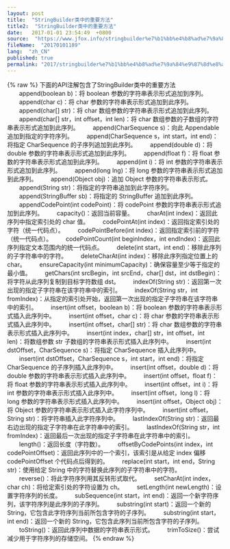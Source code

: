 ```yaml
---
layout: post
title:  "StringBuilder类中的重要方法"
title2:  "StringBuilder类中的重要方法"
date:   2017-01-01 23:54:49  +0800
source:  "https://www.jfox.info/stringbuilder%e7%b1%bb%e4%b8%ad%e7%9a%84%e9%87%8d%e8%a6%81%e6%96%b9%e6%b3%95.html"
fileName:  "20170101189"
lang:  "zh_CN"
published: true
permalink: "2017/stringbuilder%e7%b1%bb%e4%b8%ad%e7%9a%84%e9%87%8d%e8%a6%81%e6%96%b9%e6%b3%95.html"
---
```

{% raw %}
下面的API注解包含了StringBuilder类中的重要方法 　　append(boolean b)：将 boolean 参数的字符串表示形式追加到序列。 　　append(char c)：将 char 参数的字符串表示形式追加到此序列。 　　append(char[] str)：将 char 数组参数的字符串表示形式追加到此序列。 　　append(char[] str，int offset，int len)：将 char 数组参数的子数组的字符串表示形式追加到此序列。 　　append(CharSequence s)：向此 Appendable 追加到指定的字符序列。 　　append(CharSequence s，int start，int end)：将指定 CharSequence 的子序列追加到此序列。 　　append(double d)：将 double 参数的字符串表示形式追加到此序列。 　　append(float f)：将 float 参数的字符串表示形式追加到此序列。 　　append(int i)：将 int 参数的字符串表示形式追加到此序列。 　　append(long lng)：将 long 参数的字符串表示形式追加到此序列。 　　append(Object obj)：追加 Object 参数的字符串表示形式。 　　append(String str)：将指定的字符串追加到此字符序列。 　　append(StringBuffer sb)：将指定的 StringBuffer 追加到此序列。 　　appendCodePoint(int codePoint)：将 codePoint 参数的字符串表示形式追加到此序列。 　　capacity()：返回当前容量。 　　charAt(int index)：返回此序列中指定索引处的 char 值。 　　codePointAt(int index)：返回指定索引处的字符（统一代码点）。 　　codePointBefore(int index)：返回指定索引前的字符（统一代码点）。 　　codePointCount(int beginIndex，int endIndex)：返回此序列指定文本范围内的统一代码点。 　　delete(int start，int end)：移除此序列的子字符串中的字符。 　　deleteCharAt(int index)：移除此序列指定位置上的 char。 　　ensureCapacity(int minimumCapacity)：确保容量至少等于指定的最小值。 　　getChars(int srcBegin，int srcEnd，char[] dst，int dstBegin)：将字符从此序列复制到目标字符数组 dst。 　　indexOf(String str)：返回第一次出现的指定子字符串在该字符串中的索引。 　　indexOf(String str，int fromIndex)：从指定的索引处开始，返回第一次出现的指定子字符串在该字符串中的索引。 　　insert(int offset，boolean b)：将 boolean 参数的字符串表示形式插入此序列中。 　　insert(int offset，char c)：将 char 参数的字符串表示形式插入此序列中。 　　insert(int offset，char[] str)：将 char 数组参数的字符串表示形式插入此序列中。 　　insert(int index，char[] str，int offset，int len)：将数组参数 str 子数组的字符串表示形式插入此序列中。 　　insert(int dstOffset，CharSequence s)：将指定 CharSequence 插入此序列中。 　　insert(int dstOffset，CharSequence s，int start，int end)：将指定 CharSequence 的子序列插入此序列中。 　　insert(int offset，double d)：将 double 参数的字符串表示形式插入此序列中。 　　insert(int offset，float f)：将 float 参数的字符串表示形式插入此序列中。 　　insert(int offset，int i)：将 int 参数的字符串表示形式插入此序列中。 　　insert(int offset，long l)：将 long 参数的字符串表示形式插入此序列中。 　　insert(int offset，Object obj)：将 Object 参数的字符串表示形式插入此字符序列中。 　　insert(int offset，String str)：将字符串插入此字符序列中。 　　lastIndexOf(String str)：返回最右边出现的指定子字符串在此字符串中的索引。 　　lastIndexOf(String str，int fromIndex)：返回最后一次出现的指定子字符串在此字符串中的索引。 　　length()：返回长度（字符数）。 　　offsetByCodePoints(int index，int codePointOffset)：返回此序列中的一个索引，该索引是从给定 index 偏移 codePointOffset 个代码点后得到的。 　　replace(int start，int end，String str)：使用给定 String 中的字符替换此序列的子字符串中的字符。 　　reverse()：将此字符序列用其反转形式取代。 　　setCharAt(int index，char ch)：将给定索引处的字符设置为 ch。 　　setLength(int newLength)：设置字符序列的长度。 　　subSequence(int start，int end)：返回一个新字符序列，该字符序列是此序列的子序列。 　　substring(int start)：返回一个新的 String，它包含此字符序列当前所包含字符的子序列。 　　substring(int start，int end)：返回一个新的 String，它包含此序列当前所包含字符的子序列。 　　toString()：返回此序列中数据的字符串表示形式。 　　trimToSize()：尝试减少用于字符序列的存储空间。
{% endraw %}
